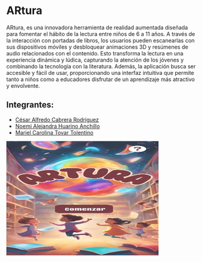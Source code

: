 # ARtura
ARtura, es una innovadora herramienta de realidad aumentada diseñada para fomentar el hábito de la lectura entre niños de 6 a 11 años. A través de la interacción con portadas de libros, los usuarios pueden escanearlas con sus dispositivos móviles y desbloquear animaciones 3D y resúmenes de audio relacionados con el contenido. Esto transforma la lectura en una experiencia dinámica y lúdica, capturando la atención de los jóvenes y combinando la tecnología con la literatura. Además, la aplicación busca ser accesible y fácil de usar, proporcionando una interfaz intuitiva que permite tanto a niños como a educadores disfrutar de un aprendizaje más atractivo y envolvente.

## Integrantes:
- [César Alfredo Cabrera Rodriguez](https://github.com/Zyssar)
- [Noemi Alejandra Huarino Anchillo](https://github.com/NoemiHuarino-utec)
- [Mariel Carolina Tovar Tolentino](https://github.com/MarielUTEC)


<img src="artura.jpg" alt="rotations" width="400" height="300">
